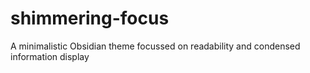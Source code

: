 # shimmering-focus
A minimalistic Obsidian theme focussed on readability and condensed information display
